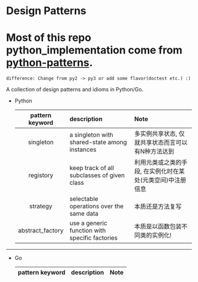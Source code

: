 # Design Patterns

# Most of this repo python_implementation come from [python-patterns](https://github.com/faif/python-patterns).

    difference: Change from py2 -> py3 or add some flavor(doctest etc.) :)

A collection of design patterns and idioms in Python/Go.

- Python

    |pattern keyword|description|Note|
    |:-------------:|:----------|:---|
    |singleton|a singleton with shared-state among instances|多实例共享状态, 仅就共享状态而言可以有N种方法达到|
    |registory|keep track of all subclasses of given class|利用元类或之类的手段, 在实例化时在某处(元类空间)中注册信息|
    |strategy|selectable operations over the same data|本质还是方法复写|
    |abstract_factory|use a generic function with specific factories|本质是以函数包装不同类的实例化!
----------

- Go

    |pattern keyword|description|Note|
    |:-------------:|:----------|:---|